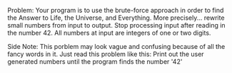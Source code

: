 Problem: Your program is to use the brute-force approach in order to find the Answer to Life, the Universe, and Everything. 
More precisely... rewrite small numbers from input to output. Stop processing input after reading in the number 42. All numbers
at input are integers of one or two digits.

Side Note: This porblem may look vague and confusing because of all the fancy words in it. Just read this problem like this:
Print out the user generated numbers until the program finds the number '42'
